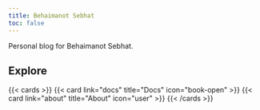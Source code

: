 ```yaml
---
title: Behaimanot Sebhat
toc: false
---
```


Personal blog for Behaimanot Sebhat.

## Explore

{{< cards >}}
  {{< card link="docs" title="Docs" icon="book-open" >}}
  {{< card link="about" title="About" icon="user" >}}
{{< /cards >}}
